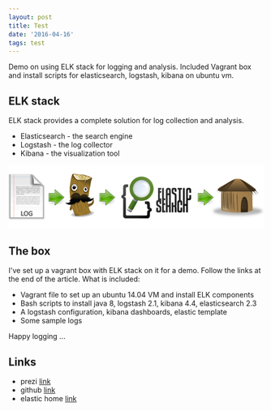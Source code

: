 ```yaml
---
layout: post
title: Test
date: '2016-04-16'
tags: test
---
```

Demo on using ELK stack for logging and analysis. Included Vagrant box and install scripts for elasticsearch, logstash, kibana on ubuntu vm.

## ELK stack

ELK stack provides a complete solution for log collection and analysis.

 - Elasticsearch - the search engine
 - Logstash - the log collector
 - Kibana - the visualization tool

![placeholder](/public/file-logstash-es-kibana.png "ELK stack")

## The box

I've set up a vagrant box with ELK stack on it for a demo. Follow the links at the end of the article.
What is included:

- Vagrant file to set up an ubuntu 14.04 VM and install ELK components
- Bash scripts to install java 8, logstash 2.1, kibana 4.4, elasticsearch 2.3
- A logstash configuration, kibana dashboards, elastic template
- Some sample logs

Happy logging ...

## Links

- prezi [link](https://prezi.com/gbouaz-gj8g0/log-processing-and-analysis/)
- github [link](https://github.com/adam-gligor/elkdemo)
- elastic home [link](https://www.elastic.co/)
